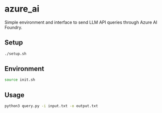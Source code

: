 # azure_ai

Simple environment and interface to send LLM API queries through Azure AI Foundry.

## Setup

```bash
./setup.sh
```

## Environment

```bash
source init.sh
```

## Usage

```bash
python3 query.py -i input.txt -o output.txt
```
